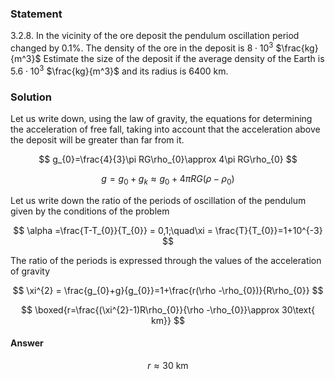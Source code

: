 ###  Statement

$3.2.8.$ In the vicinity of the ore deposit the pendulum oscillation period changed by $0.1 \%$. The density of the ore in the deposit is $8 \cdot 10^3$ $\frac{kg}{m^3}$ Estimate the size of the deposit if the average density of the Earth is $5.6 \cdot 10^3$ $\frac{kg}{m^3}$ and its radius is $6400$ km.

### Solution

Let us write down, using the law of gravity, the equations for determining the acceleration of free fall, taking into account that the acceleration above the deposit will be greater than far from it.

$$
g_{0}=\frac{4}{3}\pi RG\rho_{0}\approx 4\pi RG\rho_{0}
$$

$$
g=g_{0}+g_{k}\approx g_{0} + 4\pi RG(\rho - \rho_{0})
$$

Let us write down the ratio of the periods of oscillation of the pendulum given by the conditions of the problem

$$
\alpha =\frac{T-T_{0}}{T_{0}} = 0,1;\quad\xi = \frac{T}{T_{0}}=1+10^{-3}
$$

The ratio of the periods is expressed through the values ​​of the acceleration of gravity

$$
\xi^{2} = \frac{g_{0}+g}{g_{0}}=1+\frac{r(\rho -\rho_{0})}{R\rho_{0}}
$$

$$
\boxed{r=\frac{(\xi^{2}-1)R\rho_{0}}{\rho -\rho_{0}}\approx 30\text{ km}}
$$

#### Answer

$$
r\approx30\text{ km}
$$